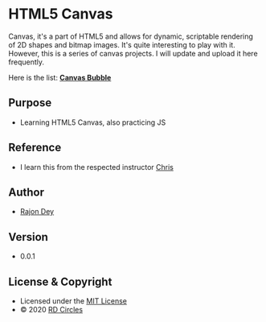 
# HTML5 Canvas
Canvas, it's a part of HTML5 and allows for dynamic, scriptable rendering of 2D shapes and bitmap images. It's quite interesting to play with it. However, this is a series of canvas projects. I will update and upload it here frequently. 

Here is the list:
**[Canvas Bubble](https://rajondey.github.io/canvas/canvas-bubble)**

## Purpose
* Learning HTML5 Canvas, also practicing JS

## Reference 
* I learn this from the respected instructor [Chris](https://chriscourses.com/)

## Author
* [Rajon Dey](https://www.rdcircles.com/)

## Version 
* 0.0.1

## License & Copyright
* Licensed under the [MIT License](LICENSE)
* © 2020 [RD Circles](https://www.rdcircles.com/) 
